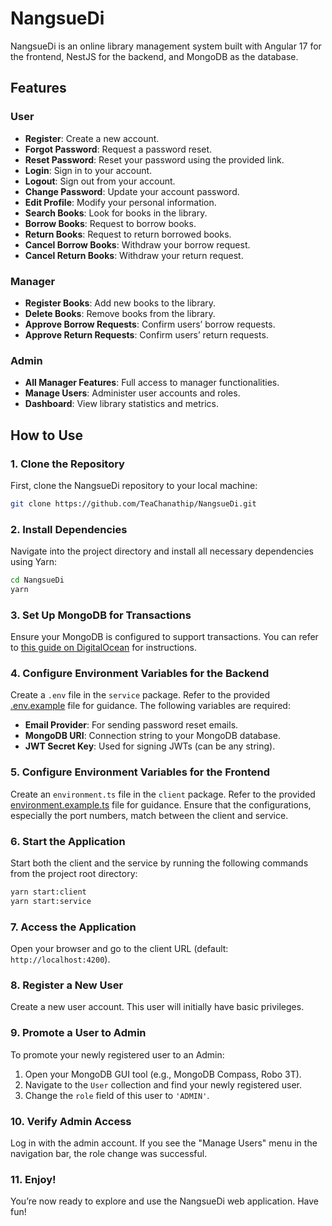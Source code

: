 # NangsueDi

NangsueDi is an online library management system built with Angular 17 for the frontend, NestJS for the backend, and MongoDB as the database.

## Features

### User
- **Register**: Create a new account.
- **Forgot Password**: Request a password reset.
- **Reset Password**: Reset your password using the provided link.
- **Login**: Sign in to your account.
- **Logout**: Sign out from your account.
- **Change Password**: Update your account password.
- **Edit Profile**: Modify your personal information.
- **Search Books**: Look for books in the library.
- **Borrow Books**: Request to borrow books.
- **Return Books**: Request to return borrowed books.
- **Cancel Borrow Books**: Withdraw your borrow request.
- **Cancel Return Books**: Withdraw your return request.

### Manager
- **Register Books**: Add new books to the library.
- **Delete Books**: Remove books from the library.
- **Approve Borrow Requests**: Confirm users’ borrow requests.
- **Approve Return Requests**: Confirm users’ return requests.

### Admin
- **All Manager Features**: Full access to manager functionalities.
- **Manage Users**: Administer user accounts and roles.
- **Dashboard**: View library statistics and metrics.

## How to Use

### 1. Clone the Repository
First, clone the NangsueDi repository to your local machine:
```bash
git clone https://github.com/TeaChanathip/NangsueDi.git
```

### 2. Install Dependencies
Navigate into the project directory and install all necessary dependencies using Yarn:
```bash
cd NangsueDi
yarn
```

### 3. Set Up MongoDB for Transactions
Ensure your MongoDB is configured to support transactions. You can refer to [this guide on DigitalOcean](https://www.digitalocean.com/community/tutorials/how-to-use-transactions-in-mongodb) for instructions.

### 4. Configure Environment Variables for the Backend
Create a `.env` file in the `service` package. Refer to the provided [.env.example](./packages/service/.env.example) file for guidance. The following variables are required:
- **Email Provider**: For sending password reset emails.
- **MongoDB URI**: Connection string to your MongoDB database.
- **JWT Secret Key**: Used for signing JWTs (can be any string).

### 5. Configure Environment Variables for the Frontend
Create an `environment.ts` file in the `client` package. Refer to the provided [environment.example.ts](./packages/client/src/environments/environment.example.ts) file for guidance. Ensure that the configurations, especially the port numbers, match between the client and service.

### 6. Start the Application
Start both the client and the service by running the following commands from the project root directory:
```bash
yarn start:client
yarn start:service
```

### 7. Access the Application
Open your browser and go to the client URL (default: `http://localhost:4200`).

### 8. Register a New User
Create a new user account. This user will initially have basic privileges.

### 9. Promote a User to Admin
To promote your newly registered user to an Admin:
1. Open your MongoDB GUI tool (e.g., MongoDB Compass, Robo 3T).
2. Navigate to the `User` collection and find your newly registered user.
3. Change the `role` field of this user to `'ADMIN'`.

### 10. Verify Admin Access
Log in with the admin account. If you see the "Manage Users" menu in the navigation bar, the role change was successful.

### 11. Enjoy!
You’re now ready to explore and use the NangsueDi web application. Have fun!
